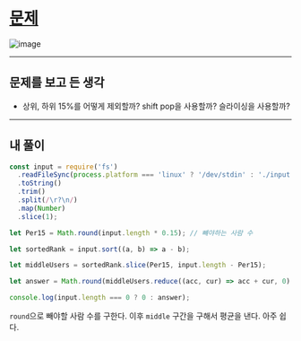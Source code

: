 # [문제](https://www.acmicpc.net/problem/18110)
![image](https://github.com/user-attachments/assets/20371a6d-34f9-48bf-bab5-27660f393338)

---
## 문제를 보고 든 생각
- 상위, 하위 15%를 어떻게 제외할까?  shift pop을 사용할까? 슬라이싱을 사용할까?

---
## 내 풀이
```javascript
const input = require('fs')
  .readFileSync(process.platform === 'linux' ? '/dev/stdin' : './input.txt')
  .toString()
  .trim()
  .split(/\r?\n/)
  .map(Number)
  .slice(1);

let Per15 = Math.round(input.length * 0.15); // 뺴야하는 사람 수

let sortedRank = input.sort((a, b) => a - b);

let middleUsers = sortedRank.slice(Per15, input.length - Per15);

let answer = Math.round(middleUsers.reduce((acc, cur) => acc + cur, 0) / middleUsers.length);

console.log(input.length === 0 ? 0 : answer);
```
`round`으로 빼야할 사람 수를 구한다. 이후 `middle` 구간을 구해서 평균을 낸다. 아주 쉽다.
